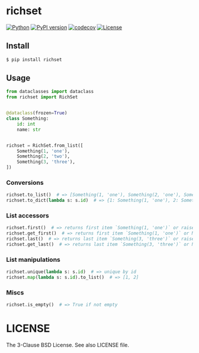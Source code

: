 # richset

[![Python](https://img.shields.io/pypi/pyversions/richset.svg)](https://badge.fury.io/py/richset)
[![PyPI version](https://img.shields.io/pypi/v/richset.svg)](https://pypi.python.org/pypi/richset/)
[![codecov](https://codecov.io/gh/kitsuyui/python-richset/branch/main/graph/badge.svg?token=LH210UT9Q0)](https://codecov.io/gh/kitsuyui/python-richset)
[![License](https://img.shields.io/badge/License-BSD%203--Clause-blue.svg)](https://opensource.org/licenses/BSD-3-Clause)

## Install

```sh
$ pip install richset
```

## Usage

```python
from dataclasses import dataclass
from richset import RichSet


@dataclass(frozen=True)
class Something:
    id: int
    name: str


richset = RichSet.from_list([
    Something(1, 'one'),
    Something(2, 'two'),
    Something(3, 'three'),
])
```

### Conversions

```python
richset.to_list()  # => [Something(1, 'one'), Something(2, 'one'), Something(3, 'three')]
richset.to_dict(lambda s: s.id)  # => {1: Something(1, 'one'), 2: Something(2, 'one'), 3: Something(3, 'three')}
```

### List accessors

```python
richset.first()  # => returns first item `Something(1, 'one')` or raise Error (if empty)
richset.get_first()  # => returns first item `Something(1, 'one')` or None (if empty)
richset.last()  # => returns last item `Something(3, 'three')` or raise Error (if empty)
richset.get_last()  # => returns last item `Something(3, 'three')` or None (if empty)
```

### List manipulations

```python
richset.unique(lambda s: s.id)  # => unique by id
richset.map(lambda s: s.id).to_list()  # => [1, 2]
```

### Miscs

```python
richset.is_empty()  # => True if not empty
```

# LICENSE

The 3-Clause BSD License. See also LICENSE file.
